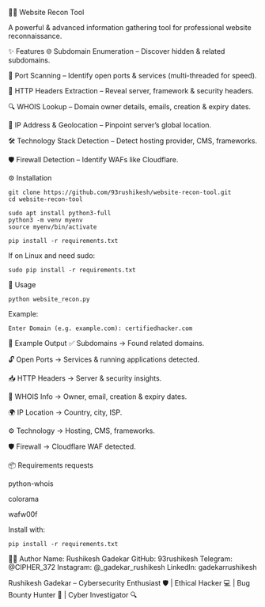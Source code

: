 🕵️‍♂️ Website Recon Tool

A powerful & advanced information gathering tool for professional website reconnaissance.

✨ Features
🌐 Subdomain Enumeration – Discover hidden & related subdomains.

🚪 Port Scanning – Identify open ports & services (multi-threaded for speed).

📜 HTTP Headers Extraction – Reveal server, framework & security headers.

🔍 WHOIS Lookup – Domain owner details, emails, creation & expiry dates.

📡 IP Address & Geolocation – Pinpoint server’s global location.

🛠 Technology Stack Detection – Detect hosting provider, CMS, frameworks.

🛡 Firewall Detection – Identify WAFs like Cloudflare.

⚙️ Installation
```
git clone https://github.com/93rushikesh/website-recon-tool.git
cd website-recon-tool

sudo apt install python3-full
python3 -m venv myenv
source myenv/bin/activate

pip install -r requirements.txt
```
If on Linux and need sudo:
```
sudo pip install -r requirements.txt
```
🚀 Usage
```
python website_recon.py
```
Example:
```
Enter Domain (e.g. example.com): certifiedhacker.com
```
🧾 Example Output
✅ Subdomains → Found related domains.

🔓 Open Ports → Services & running applications detected.

📥 HTTP Headers → Server & security insights.

🧾 WHOIS Info → Owner, email, creation & expiry dates.

🌍 IP Location → Country, city, ISP.

⚙️ Technology → Hosting, CMS, frameworks.

🛡 Firewall → Cloudflare WAF detected.


📦 Requirements
requests

python-whois

colorama

wafw00f

Install with:
```
pip install -r requirements.txt
```
👨‍💻 Author
Name: Rushikesh Gadekar
GitHub: 93rushikesh
Telegram: @CIPHER_372
Instagram: @_gadekar_rushikesh
LinkedIn: gadekarrushikesh

Rushikesh Gadekar – Cybersecurity Enthusiast 🛡️ | Ethical Hacker 💻 | Bug Bounty Hunter 🐞 | Cyber Investigator 🔍
